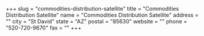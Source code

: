 +++
slug = "commodities-distribution-satellite"
title = "Commodities Distribution Satellite"
name = "Commodities Distribution Satellite"
address = ""
city = "St David"
state = "AZ"
postal = "85630"
website = ""
phone = "520-720-9670"
fax = ""
+++
